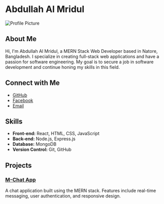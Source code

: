 # Abdullah Al Mridul

![Profile Picture](https://i.postimg.cc/5tCw6bcw/433013121-720232560270845-1654907188763205326-n.jpg)

## About Me

Hi, I'm Abdullah Al Mridul, a MERN Stack Web Developer based in Natore, Bangladesh. I specialize in creating full-stack web applications and have a passion for software engineering. My goal is to secure a job in software development and continue honing my skills in this field.

## Connect with Me

- [GitHub](https://github.com/abdullah-al-mridul)
- [Facebook](https://www.facebook.com/abdullah.al.mridul.dev)
- [Email](mailto:rim89987@gmail.com)

## Skills

- **Front-end:** React, HTML, CSS, JavaScript
- **Back-end:** Node.js, Express.js
- **Database:** MongoDB
- **Version Control:** Git, GitHub

## Projects

### [M-Chat App](https://github.com/abdullah-al-mridul/m-chat-app)
A chat application built using the MERN stack. Features include real-time messaging, user authentication, and responsive design.
